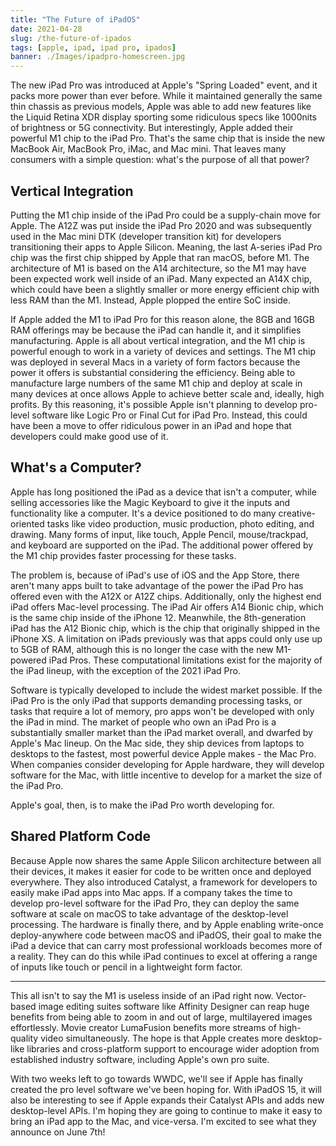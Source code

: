 ```yaml
---
title: "The Future of iPadOS"
date: 2021-04-28
slug: /the-future-of-ipados
tags: [apple, ipad, ipad pro, ipados]
banner: ./Images/ipadpro-homescreen.jpg
---
```


The new iPad Pro was introduced at Apple's "Spring Loaded" event, and it packs more power than ever before. While it maintained generally the same thin chassis as previous models, Apple was able to add new features like the Liquid Retina XDR display sporting some ridiculous specs like 1000nits of brightness or 5G connectivity. But interestingly, Apple added their powerful M1 chip to the iPad Pro. That's the same chip that is inside the new MacBook Air, MacBook Pro, iMac, and Mac mini. That leaves many consumers with a simple question: what's the purpose of all that power?

## Vertical Integration

Putting the M1 chip inside of the iPad Pro could be a supply-chain move for Apple. The A12Z was put inside the iPad Pro 2020 and was subsequently used in the Mac mini DTK (developer transition kit) for developers transitioning their apps to Apple Silicon. Meaning, the last A-series iPad Pro chip was the first chip  shipped by Apple that ran macOS, before M1. The architecture of M1 is based on the A14 architecture, so the M1 may have been expected work well inside of an iPad. Many expected an A14X chip, which could have been a slightly smaller or more energy efficient chip with less RAM than the M1. Instead, Apple plopped the entire SoC inside.

If Apple added the M1 to iPad Pro for this reason alone, the 8GB and 16GB RAM offerings may be because the iPad can handle it, and it simplifies manufacturing. Apple is all about vertical integration, and the M1 chip is powerful enough to work in a variety of devices and settings. The M1 chip was deployed in several Macs in a variety of form factors because the power it offers is substantial considering the efficiency. Being able to manufacture large numbers of the same M1 chip and deploy at scale in many devices at once allows Apple to achieve better scale and, ideally, high profits. By this reasoning, it's possible Apple isn't planning to develop pro-level software like Logic Pro or Final Cut for iPad Pro. Instead, this could have been a move to offer ridiculous power in an iPad and hope that developers could make good use of it.

## What's a Computer?

Apple has long positioned the iPad as a device that isn't a computer, while selling accessories like the Magic Keyboard to give it the inputs and functionality like a computer. It's a device positioned to do many creative-oriented tasks like video production, music production, photo editing, and drawing. Many forms of input, like touch, Apple Pencil, mouse/trackpad, and keyboard are supported on the iPad. The additional power offered by the M1 chip provides faster processing for these tasks.

The problem is, because of iPad's use of iOS and the App Store, there aren't many apps built to take advantage of the power the iPad Pro has offered even with the A12X or A12Z chips. Additionally, only the highest end iPad offers Mac-level processing. The iPad Air offers A14 Bionic chip, which is the same chip inside of the iPhone 12. Meanwhile, the 8th-generation iPad has the A12 Bionic chip, which is the chip that originally shipped in the iPhone XS. A limitation on iPads previously was that apps could only use up to 5GB of RAM, although this is no longer the case with the new M1-powered iPad Pros. These computational limitations exist for the majority of the iPad lineup, with the exception of the 2021 iPad Pro.

Software is typically developed to include the widest market possible. If the iPad Pro is the only iPad that supports demanding processing tasks, or tasks that require a lot of memory, pro apps won't be developed with only the iPad in mind. The market of people who own an iPad Pro is a substantially smaller market than the iPad market overall, and dwarfed by Apple's Mac lineup. On the Mac side, they ship devices from laptops to desktops to the fastest, most powerful device Apple makes - the Mac Pro. When companies consider developing for Apple hardware, they will develop software for the Mac, with little incentive to develop for a market the size of the iPad Pro.

Apple's goal, then, is to make the iPad Pro worth developing for.

## Shared Platform Code

Because Apple now shares the same Apple Silicon architecture between all their devices, it makes it easier for code to be written once and deployed everywhere. They also introduced Catalyst, a framework for developers to easily make iPad apps into Mac apps. If a company takes the time to develop pro-level software for the iPad Pro, they can deploy the same software at scale on macOS to take advantage of the desktop-level processing. The hardware is finally there, and by Apple enabling write-once deploy-anywhere code between macOS and iPadOS, their goal to make the iPad a device that can carry most professional workloads becomes more of a reality. They can do this while iPad continues to excel at offering a range of inputs like touch or pencil in a lightweight form factor. 

---

This all isn't to say the M1 is useless inside of an iPad right now. Vector-based image editing suites software like Affinity Designer can reap huge benefits from being able to zoom in and out of large, multilayered images effortlessly. Movie creator LumaFusion benefits more streams of high-quality video simultaneously. The hope is that Apple creates more desktop-like libraries and cross-platform support to encourage wider adoption from established industry software, including Apple's own pro suite.

With two weeks left to go towards WWDC, we'll see if Apple has finally created the pro level software we've been hoping for. With iPadOS 15, it will also be interesting to see if Apple expands their Catalyst APIs and adds new desktop-level APIs. I'm hoping they are going to continue to make it easy to bring an iPad app to the Mac, and vice-versa. I'm excited to see what they announce on June 7th!


